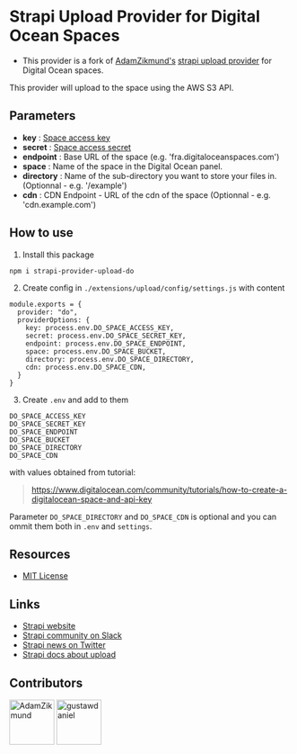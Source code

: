# Strapi Upload Provider for Digital Ocean Spaces
- This provider is a fork of [AdamZikmund's](https://github.com/AdamZikmund) [strapi upload provider](https://github.com/AdamZikmund/strapi-provider-upload-digitalocean) for Digital Ocean spaces.

This provider will upload to the space using the AWS S3 API.

## Parameters
- **key** : [Space access key](https://cloud.digitalocean.com/account/api/tokens)
- **secret** : [Space access secret](https://cloud.digitalocean.com/account/api/tokens)
- **endpoint** : Base URL of the space (e.g. 'fra.digitaloceanspaces.com')
- **space** : Name of the space in the Digital Ocean panel.
- **directory** : Name of the sub-directory you want to store your files in. (Optionnal - e.g. '/example')
- **cdn** : CDN Endpoint - URL of the cdn of the space (Optionnal - e.g. 'cdn.example.com')

## How to use

1. Install this package

```
npm i strapi-provider-upload-do
```

2. Create config in `./extensions/upload/config/settings.js` with content

```
module.exports = {
  provider: "do",
  providerOptions: {
    key: process.env.DO_SPACE_ACCESS_KEY,
    secret: process.env.DO_SPACE_SECRET_KEY,
    endpoint: process.env.DO_SPACE_ENDPOINT,
    space: process.env.DO_SPACE_BUCKET,
    directory: process.env.DO_SPACE_DIRECTORY,
    cdn: process.env.DO_SPACE_CDN,
  }
}
```

3. Create `.env` and add to them 

```
DO_SPACE_ACCESS_KEY
DO_SPACE_SECRET_KEY
DO_SPACE_ENDPOINT
DO_SPACE_BUCKET
DO_SPACE_DIRECTORY
DO_SPACE_CDN
```

with values obtained from tutorial:

> https://www.digitalocean.com/community/tutorials/how-to-create-a-digitalocean-space-and-api-key

Parameter `DO_SPACE_DIRECTORY` and `DO_SPACE_CDN` is optional and you can ommit them both in `.env` and `settings`.

## Resources

- [MIT License](LICENSE.md)

## Links

- [Strapi website](http://strapi.io/)
- [Strapi community on Slack](http://slack.strapi.io)
- [Strapi news on Twitter](https://twitter.com/strapijs)
- [Strapi docs about upload](https://strapi.io/documentation/3.0.0-beta.x/plugins/upload.html#configuration)

## Contributors
<a href="https://github.com/AdamZikmund"><img src="https://avatars.githubusercontent.com/u/4062779?v=3" title="AdamZikmund" width="80" height="80"></a>
<a href="https://github.com/gustawdaniel"><img src="https://avatars.githubusercontent.com/u/16663028?v=3" title="gustawdaniel" width="80" height="80"></a>
